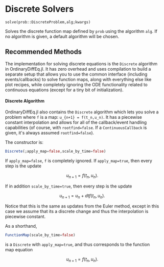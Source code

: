 # Discrete Solvers

`solve(prob::DiscreteProblem,alg;kwargs)`

Solves the discrete function map defined by `prob` using the algorithm `alg`.
If no algorithm is given, a default algorithm will be chosen.

## Recommended Methods

The implementation for solving discrete equations is the `Discrete` algorithm
in OrdinaryDiffEq.jl. It has zero overhead and uses compilation to build a separate
setup that allows you to use the common interface (including events/callbacks)
to solve function maps, along with everything else like plot recipes, while
completely ignoring the ODE functionality related to continuous equations (except
for a tiny bit of initialization).

#### Discrete Algorithm

OrdinaryDiffEq.jl also contains the `Discrete` algorithm which lets you solve
a problem where `f` is a map: ``u_{n+1} = f(t_n,u_n)``. It has a piecewise constant
interpolation and allows for all of the callback/event handling capabilities
(of course, with `rootfind=false`. If a `ContinuousCallback` is given, it's always
assumed `rootfind=false`).

The constructor is:

```julia
Discrete(;apply_map=false,scale_by_time=false)
```

If `apply_map=false`, `f` is completely ignored. If `apply_map=true`, then
every step is the update

```math
u_{n+1} = f(t_n,u_n).
```

If in addition `scale_by_time=true`,
then every step is the update

```math
u_{n+1} = u_n + dtf(t_n,u_n).
```

Notice that this is the same as updates from the Euler method, except in this
case we assume that its a discrete change and thus the interpolation is piecewise constant.

As a shorthand,

```julia
FunctionMap(scale_by_time=false)
```

is a `Discrete` with `apply_map=true`, and thus corresponds to the function map
equation

```math
u_{n+1} = f(t_n,u_n).
```
